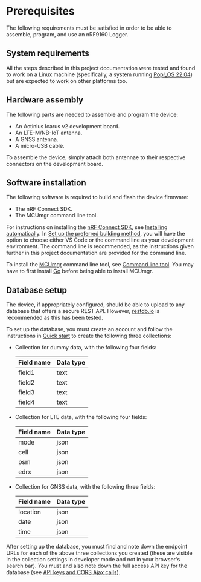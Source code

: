 # Prerequisites

The following requirements must be satisfied in order to be able to assemble,
program, and use an nRF9160 Logger.

## System requirements

All the steps described in this project documentation were tested and found to
work on a Linux machine (specifically, a system running
[Pop!\_OS 22.04](https://pop.system76.com)) but are expected to work on other
platforms too.

## Hardware assembly

The following parts are needed to assemble and program the device:

- An Actinius Icarus v2 development board.
- An LTE-M/NB-IoT antenna.
- A GNSS antenna.
- A micro-USB cable.

To assemble the device, simply attach both antennae to their respective
connectors on the development board.

## Software installation

The following software is required to build and flash the device firmware:

- The nRF Connect SDK.
- The MCUmgr command line tool.

For instructions on installing the
[nRF Connect SDK](https://developer.nordicsemi.com/nRF_Connect_SDK/doc/latest/nrf/index.html),
see
[Installing automatically](https://developer.nordicsemi.com/nRF_Connect_SDK/doc/latest/nrf/getting_started/assistant.html).
In
[Set up the preferred building method](https://developer.nordicsemi.com/nRF_Connect_SDK/doc/latest/nrf/getting_started/assistant.html#set-up-the-preferred-building-method),
you will have the option to choose either VS Code or the command line as your
development environment. The command line is recommended, as the instructions
given further in this project documentation are provided for the command line.

To install the
[MCUmgr](https://developer.nordicsemi.com/nRF_Connect_SDK/doc/latest/zephyr/services/device_mgmt/mcumgr.html)
command line tool, see
[Command line tool](https://developer.nordicsemi.com/nRF_Connect_SDK/doc/latest/zephyr/services/device_mgmt/mcumgr.html#command-line-tool).
You may have to first install [Go](https://go.dev/doc/install) before being able
to install MCUmgr.

## Database setup

The device, if appropriately configured, should be able to upload to any
database that offers a secure REST API. However, [restdb.io](https://restdb.io)
is recommended as this has been tested.

To set up the database, you must create an account and follow the instructions
in [Quick start](https://restdb.io/docs/quick-start) to create the following
three collections:

- Collection for dummy data, with the following four fields:

  | **Field name** | **Data type** |
  | -------------- | ------------- |
  | field1         | text          |
  | field2         | text          |
  | field3         | text          |
  | field4         | text          |

- Collection for LTE data, with the following four fields:

  | **Field name** | **Data type** |
  | -------------- | ------------- |
  | mode           | json          |
  | cell           | json          |
  | psm            | json          |
  | edrx           | json          |

- Collection for GNSS data, with the following three fields:

  | **Field name** | **Data type** |
  | -------------- | ------------- |
  | location       | json          |
  | date           | json          |
  | time           | json          |

After setting up the database, you must find and note down the endpoint URLs for
each of the above three collections you created (these are visible in the
collection settings in developer mode and not in your browser's search bar). You
must and also note down the full access API key for the database
(see [API keys and CORS Ajax calls](https://restdb.io/docs/apikeys-and-cors)).
